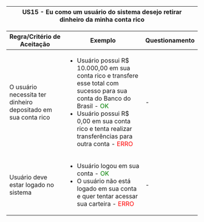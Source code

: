 <table>
    <thead>
        <tr>
            <th colspan="2" rowspan="2"> US15 - Eu como um usuário do sistema desejo retirar dinheiro da minha conta rico</th>
        </tr>        
    </thead>
</table>

<table>
    <thead>
        <tr>
            <th>Regra/Critério de Aceitação</th>
            <th>Exemplo</th>
            <th>Questionamento</th>
        </tr>        
    </thead>
    <tbody>
        <tr>
            <td>O usuário necessita ter dinheiro depositado em sua conta rico</td>
            <td>
                <ul>
                    <li>Usuário possui R$ 10.000,00 em sua conta rico e transfere esse total com sucesso para sua conta do Banco do Brasil  - <span style="color:green">OK</span></li>
                    <li>Usuário possui R$ 0,00 em sua conta rico e tenta realizar transferências para outra conta - <span style="color:red">ERRO</span></li>
                </ul>
            </td>
            <td> - </td>
        </tr>
        <tr>
            <td>Usuário deve estar logado no sistema</td>
            <td>
                <ul>
                    <li>Usuário logou em sua conta - <span style="color:green">OK</span></li>
                    <li>O usuário não está logado em sua conta e quer tentar acessar sua carteira - <span style="color:red">ERRO</span></li>
                </ul>
            </td>
            <td> - </td>
        </tr>
    </tbody>
</table>
